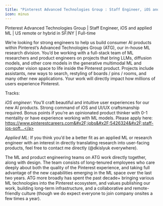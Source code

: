 ```yaml
---
title: "Pinterest Advanced Technologies Group : Staff Engineer, iOS and applied ML"
icon: minus
---
```

Pinterest Advanced Technologies Group | Staff Engineer, iOS and applied ML | US remote or hybrid in SF&#x2F;NY | Full-time

We’re looking for strong engineers to help us build consumer AI products within Pinterest’s Advanced Technologies Group (ATG), our in-house ML research division. You’d be working with a full-stack team of ML researchers and product engineers on projects that bring LLMs, diffusion models, and other core models in the generative multimodal ML and computer vision space to life inside the Pinterest product. Projects include assistants, new ways to search, restyling of boards &#x2F; pins &#x2F; rooms, and many other new applications. Your work will directly impact how millions of users experience Pinterest.

Tracks:

*iOS engineer*: You’ll craft beautiful and intuitive user experiences for our new AI products. Strong command of iOS and UI&#x2F;UX craftsmanship required. Bonus points if you’re an opinionated product thinker with 0-1 mentality or have experience working with ML models. Please apply here: <a href="https:&#x2F;&#x2F;www.pinterestcareers.com&#x2F;jobs&#x2F;5426324&#x2F;staff-ios-software-engineer-advanced-technologies-group&#x2F;?gh_jid=5426324" rel="nofollow">https:&#x2F;&#x2F;www.pinterestcareers.com&#x2F;jobs&#x2F;5426324&#x2F;staff-ios-soft...</a>

*Applied ML*: If you think you’d be a better fit as an applied ML or research engineer with an interest in directly translating research into user-facing products, feel free to contact me directly (@dkislyuk everywhere).

The ML and product engineering teams on ATG work directly together, along with design. The team consists of long-tenured employees who care deeply about both the quality of the Pinterest experience, and taking full advantage of the new capabilities emerging in the ML space over the last two years. ATG more broadly has spent the past decade+ bringing various ML technologies into the Pinterest ecosystem, and values publishing our work, building long-term infrastructure, and a collaborative and remote-friendly culture (though we do expect everyone to join company onsites a few times a year).
